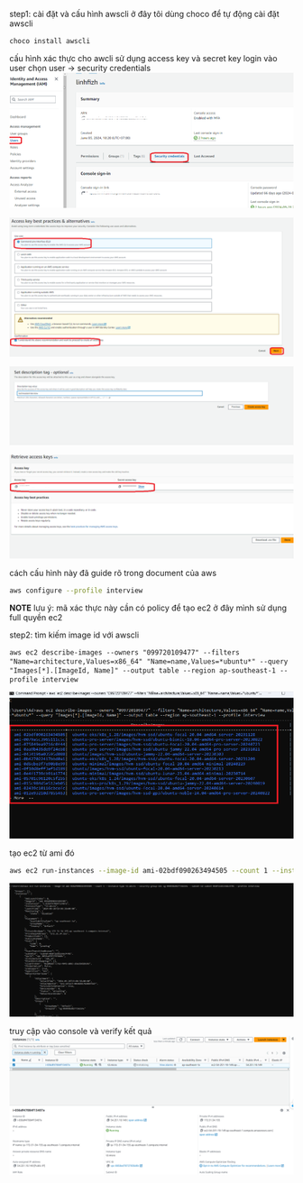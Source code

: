 step1: cài đặt và cấu hình awscli ở đây tôi dùng choco để tự động cài đặt awscli

```bash
choco install awscli
```

cấu hình xác thực cho awcli sử dụng access key và secret key
login vào user chọn user -> security credentials
![image](./images/sc.png)

![image](./images/sc2.png)

![image](./images/sc3.png)

![image](./images/sc4.png)



cách cấu hình này đã guide rõ trong document của aws
```bash
aws configure --profile interview
```
**NOTE** lưu ý: mã xác thực này cần có policy để tạo ec2 ở đây mình sử dụng full quyền ec2

step2: tìm kiếm image id với awscli
```
aws ec2 describe-images --owners "099720109477" --filters "Name=architecture,Values=x86_64" "Name=name,Values=*ubuntu*" --query "Images[*].[ImageId, Name]" --output table --region ap-southeast-1 --profile interview
```
![image](./images/findami.png)


tạo ec2 từ ami đó

```bash
aws ec2 run-instances --image-id ami-02bdf090263494505 --count 1 --instance-type t2.micro --security-group-ids 	sg-05044bd827726224c --subnet-id subnet-018f12d11366c4781 --profile interview
```
![image](./images/result.png)


truy cập vào console và verify kết quả
![image](./images/image.png)